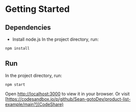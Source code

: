 # Getting Started


## Dependencies
- Install node.js
In the project directory, run:

``npm install``

## Run

In the project directory, run:

``npm start``

Open [http://localhost:3000](http://localhost:3000) to view it in your browser.
Or visit [https://codesandbox.io/p/github/Sean-gotoDev/product-list-example/main?](CodeShare)
